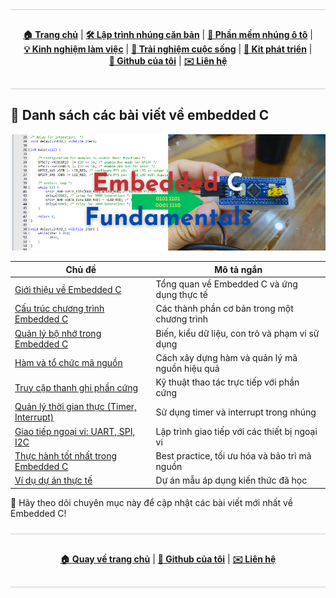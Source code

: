<div style="border-top:1px solid #ccc; border-bottom:1px solid #ccc; border-radius:0px; padding:16px; margin:24px 0;">
  <p align="center">
    <a href="/"><strong>🏠 Trang chủ</strong></a> |
    <a href="/embedded/"><strong>🛠️ Lập trình nhúng căn bản</strong></a> |
    <a href="/automotive/"><strong>🚗 Phần mềm nhúng ô tô</strong></a> |
    <a href="/blog/"><strong>💡 Kinh nghiệm làm việc</strong></a> |
    <a href="/blog/"><strong>🌱 Trải nghiệm cuộc sống</strong></a> |
    <a href="/kits/"><strong>🔌 Kit phát triển</strong></a> |
    <a href="https://github.com/ai-ho"><strong>🔗 Github của tôi</strong></a> |
    <a href="mailto:thienaiho95@gmail.com"><strong>✉️ Liên hệ</strong></a>
  </p>
</div>

## 📑 Danh sách các bài viết về embedded C

<p align="center">
  <img src="/embedded/assets/Embedded.png" alt="Lập trình nhúng" style="width: 100vw" />
</p>

| Chủ đề                                   | Mô tả ngắn                                      |
|-------------------------------------------|-------------------------------------------------|
| [Giới thiệu về Embedded C](/embedded/intro/)             | Tổng quan về Embedded C và ứng dụng thực tế      |
| [Cấu trúc chương trình Embedded C](/embedded/prog_struct/)     | Các thành phần cơ bản trong một chương trình     |
| [Quản lý bộ nhớ trong Embedded C](#)      | Biến, kiểu dữ liệu, con trỏ và phạm vi sử dụng   |
| [Hàm và tổ chức mã nguồn](#)              | Cách xây dựng hàm và quản lý mã nguồn hiệu quả   |
| [Truy cập thanh ghi phần cứng](#)         | Kỹ thuật thao tác trực tiếp với phần cứng        |
| [Quản lý thời gian thực (Timer, Interrupt)](#) | Sử dụng timer và interrupt trong nhúng      |
| [Giao tiếp ngoại vi: UART, SPI, I2C](#)  | Lập trình giao tiếp với các thiết bị ngoại vi    |
| [Thực hành tốt nhất trong Embedded C](#)  | Best practice, tối ưu hóa và bảo trì mã nguồn     |
| [Ví dụ dự án thực tế](#)                  | Dự án mẫu áp dụng kiến thức đã học               |

🌟 Hãy theo dõi chuyên mục này để cập nhật các bài viết mới nhất về Embedded C!

<div style="border-top:1px solid #ccc; border-bottom:1px solid #ccc; border-radius:0px; padding:16px; margin:24px 0;">
  <p align="center">
    <a href="/"><strong>🏠 Quay về trang chủ</strong></a> |
    <a href="https://github.com/ai-ho"><strong>🔗 Github của tôi</strong></a> |
    <a href="mailto:thienaiho95@gmail.com"><strong>✉️ Liên hệ</strong></a>
  </p>
</div>
